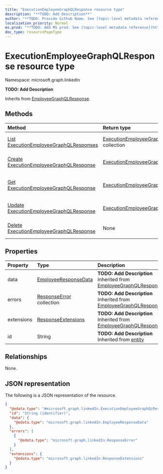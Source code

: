 ```yaml
---
title: "ExecutionEmployeeGraphQLResponse resource type"
description: "**TODO: Add Description**"
author: "**TODO: Provide Github Name. See [topic-level metadata reference](https://msgo.azurewebsites.net/add/document/guidelines/metadata.html#topic-level-metadata)**"
localization_priority: Normal
ms.prod: "**TODO: Add MS prod. See [topic-level metadata reference](https://msgo.azurewebsites.net/add/document/guidelines/metadata.html#topic-level-metadata)**"
doc_type: resourcePageType
---
```


# ExecutionEmployeeGraphQLResponse resource type

Namespace: microsoft.graph.linkedIn

**TODO: Add Description**


Inherits from [EmployeeGraphQLResponse](../resources/employeegraphqlresponse.md).

## Methods
|Method|Return type|Description|
|:---|:---|:---|
|[List ExecutionEmployeeGraphQLResponses](../api/executionemployeegraphqlresponse-list.md)|[ExecutionEmployeeGraphQLResponse](../resources/linkedin-executionemployeegraphqlresponse.md) collection|Get a list of the [ExecutionEmployeeGraphQLResponse](../resources/executionemployeegraphqlresponse.md) objects and their properties.|
|[Create ExecutionEmployeeGraphQLResponse](../api/linkedin-executionemployeegraphqlresponse-post-execute.md)|[ExecutionEmployeeGraphQLResponse](../resources/linkedin-executionemployeegraphqlresponse.md)|Create a new [ExecutionEmployeeGraphQLResponse](../resources/linkedin-executionemployeegraphqlresponse.md) object.|
|[Get ExecutionEmployeeGraphQLResponse](../api/linkedin-executionemployeegraphqlresponse-get.md)|[ExecutionEmployeeGraphQLResponse](../resources/linkedin-executionemployeegraphqlresponse.md)|Read the properties and relationships of an [ExecutionEmployeeGraphQLResponse](../resources/linkedin-executionemployeegraphqlresponse.md) object.|
|[Update ExecutionEmployeeGraphQLResponse](../api/linkedin-executionemployeegraphqlresponse-update.md)|[ExecutionEmployeeGraphQLResponse](../resources/linkedin-executionemployeegraphqlresponse.md)|Update the properties of an [ExecutionEmployeeGraphQLResponse](../resources/linkedin-executionemployeegraphqlresponse.md) object.|
|[Delete ExecutionEmployeeGraphQLResponse](../api/linkedin-executionemployeegraphqlresponse-delete.md)|None|Deletes an [ExecutionEmployeeGraphQLResponse](../resources/linkedin-executionemployeegraphqlresponse.md) object.|

## Properties
|Property|Type|Description|
|:---|:---|:---|
|data|[EmployeeResponseData](../resources/linkedin-employeeresponsedata.md)|**TODO: Add Description** Inherited from [EmployeeGraphQLResponse](../resources/linkedin-employeegraphqlresponse.md)|
|errors|[ResponseError](../resources/linkedin-responseerror.md) collection|**TODO: Add Description** Inherited from [EmployeeGraphQLResponse](../resources/linkedin-employeegraphqlresponse.md)|
|extensions|[ResponseExtensions](../resources/linkedin-responseextensions.md)|**TODO: Add Description** Inherited from [EmployeeGraphQLResponse](../resources/linkedin-employeegraphqlresponse.md)|
|id|String|**TODO: Add Description** Inherited from [entity](../resources/linkedin-entity.md)|

## Relationships
None.

## JSON representation
The following is a JSON representation of the resource.
<!-- {
  "blockType": "resource",
  "keyProperty": "id",
  "@odata.type": "microsoft.graph.linkedIn.ExecutionEmployeeGraphQLResponse",
  "baseType": "microsoft.graph.linkedIn.EmployeeGraphQLResponse",
  "openType": false
}
-->
``` json
{
  "@odata.type": "#microsoft.graph.linkedIn.ExecutionEmployeeGraphQLResponse",
  "id": "String (identifier)",
  "data": {
    "@odata.type": "microsoft.graph.linkedIn.EmployeeResponseData"
  },
  "errors": [
    {
      "@odata.type": "microsoft.graph.linkedIn.ResponseError"
    }
  ],
  "extensions": {
    "@odata.type": "microsoft.graph.linkedIn.ResponseExtensions"
  }
}
```

